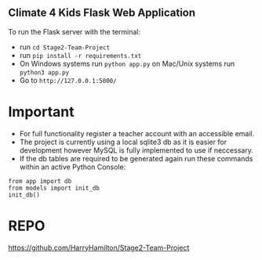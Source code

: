 ## Climate 4 Kids Flask Web Application

To run the Flask server with the terminal:
- run `cd Stage2-Team-Project`
- run `pip install -r requirements.txt`
- On Windows systems run `python app.py` on Mac/Unix systems run `python3 app.py`
- Go to `http://127.0.0.1:5000/` 



# Important
* For full functionality register a teacher account with an accessible email.
* The project is currently using a local sqlite3 db as it is easier for development however MySQL is fully implemented to use if neccessary.
* If the db tables are required to be generated again run these commands within an active Python Console:
```
from app import db
from models import init_db
init_db()
```

# REPO
https://github.com/HarryHamilton/Stage2-Team-Project
